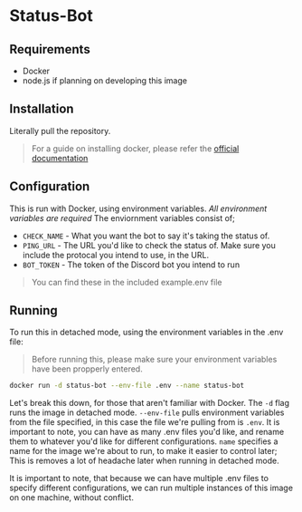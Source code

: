 # Status-Bot

## Requirements
- Docker
- node.js if planning on developing this image

## Installation
Literally pull the repository.
> For a guide on installing docker, please refer the [official documentation](https://docs.docker.com/docker-for-windows/install/)

## Configuration
This is run with Docker, using environment variables. *All environment variables are required*
The enviornment variables consist of;
* ```CHECK_NAME``` - What you want the bot to say it's taking the status of.
* ```PING_URL``` - The URL you'd like to check the status of. Make sure you include the protocal you intend to use, in the URL.
* ```BOT_TOKEN``` - The token of the Discord bot you intend to run

> You can find these in the included example.env file

## Running
To run this in detached mode, using the environment variables in the .env file: 
> Before running this, please make sure your environment variables have been propperly entered.
```bash
docker run -d status-bot --env-file .env --name status-bot
```
Let's break this down, for those that aren't familiar with Docker. The ```-d``` flag runs the image in detached mode. ```--env-file``` pulls environment variables from the file specified, in this case the file we're pulling from is ```.env```. It is important to note, you can have as many .env files you'd like, and rename them to whatever you'd like for different configurations. ```name``` specifies a name for the image we're about to run, to make it easier to control later; This is removes a lot of headache later when running in detached mode.

It is important to note, that because we can have multiple .env files to specify different configurations, we can run multiple instances of this image on one machine, without conflict.